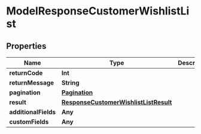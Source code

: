 

# ModelResponseCustomerWishlistList


## Properties

Name | Type | Description | Notes
------------ | ------------- | ------------- | -------------
**returnCode** | **Int** |  |  [optional]
**returnMessage** | **String** |  |  [optional]
**pagination** | [**Pagination**](Pagination.md) |  |  [optional]
**result** | [**ResponseCustomerWishlistListResult**](ResponseCustomerWishlistListResult.md) |  |  [optional]
**additionalFields** | **Any** |  |  [optional]
**customFields** | **Any** |  |  [optional]



